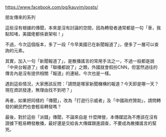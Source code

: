 https://www.facebook.com/pg/kauyim/posts/

朋友傳來的系列

這些沒有根據的傳聞，本來是沒有討論的空間，因為轉發者通常都是一句「車，我點知啫，美國佬都係衰架啦！」

不過，今次這個版本，多了一段「今早美國已在新聞報道了」，便多了一層可以查詢的元素。

其實，加入一句「新聞報道了」，是散播謠言的常用手法之一，不過一般都是說「中央台報道了」或者「聯播都說了」之類，外國就會假扮CNN，但當然過往的傳言內是沒有提供相關「報道」的連結，今次也是一樣。

遇到這些情況，大家應該反問：「請問是哪家新聞機構的報道？今天即是哪一天？現在資訊發達，無理由找不到吧？」

再者，如果把同樣的「傳聞」，改為「打遊行示威者」及「中國政府贊助」，請問轉發的網民們也會輕易轉發嗎？

最後，對於這些「派錢」傳聞，不論來自是
什麼陣營，本傳媒認為不應該在沒有證據下輕易轉發散播，最好還是交給各大傳媒跟進調查，不要成為散播謠言的幫兇。